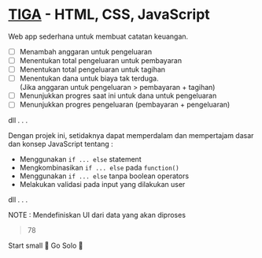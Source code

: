 # [TIGA](https://www.tiga.josuamanullang.com) - HTML, CSS, JavaScript

Web app sederhana untuk membuat catatan keuangan.

-   [ ] Menambah anggaran untuk pengeluaran
-   [ ] Menentukan total pengeluaran untuk pembayaran
-   [ ] Menentukan total pengeluaran untuk tagihan
-   [ ] Menentukan dana untuk biaya tak terduga. <br> (Jika anggaran untuk
        pengeluaran > pembayaran + tagihan)
-   [ ] Menunjukkan progres saat ini untuk dana untuk pengeluaran
-   [ ] Menunjukkan progres pengeluaran (pembayaran + pengeluaran)

dll . . .

Dengan projek ini, setidaknya dapat memperdalam dan mempertajam dasar dan konsep
JavaScript tentang :

-   Menggunakan `if ... else` statement
-   Mengkombinasikan ```if ... else``` pada ```function()```
-   Menggunakan ```if ... else``` tanpa boolean operators
-   Melakukan validasi pada input yang dilakukan user

dll . . .

NOTE : Mendefiniskan UI dari data yang akan diproses

> 78 

Start small :dart: Go Solo :rocket:
